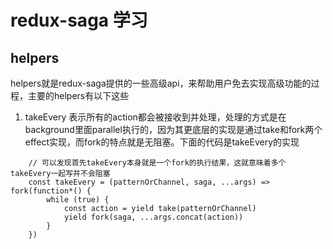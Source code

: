 # redux-saga 学习

## helpers

helpers就是redux-saga提供的一些高级api，来帮助用户免去实现高级功能的过程，主要的helpers有以下这些

1. takeEvery  表示所有的action都会被接收到并处理，处理的方式是在background里面parallel执行的，因为其更底层的实现是通过take和fork两个effect实现，而fork的特点就是无阻塞。下面的代码是takeEvery的实现

```
    // 可以发现首先takeEvery本身就是一个fork的执行结果，这就意味着多个takeEvery一起写并不会阻塞
    const takeEvery = (patternOrChannel, saga, ...args) => fork(function*() {
        while (true) {
            const action = yield take(patternOrChannel)
            yield fork(saga, ...args.concat(action))
        }
    })

```